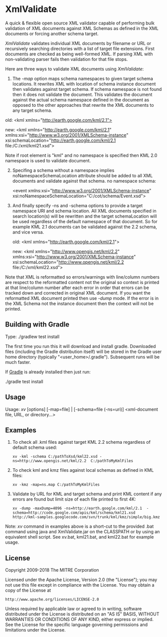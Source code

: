 XmlValidate
===========

A quick & flexible open source XML validator capable of performing bulk validation of XML documents against XML Schemas as defined in the XML documents or forcing another schema target.

*XmlValidate* validates individual XML documents by filename or URL
or recursively searching directories with a list of target file
extensions. First documents are checked as being well-formed XML.
If parsing XML with non-validating parser fails then validation for that
file stops.

Here are three ways to validate XML documents using *XmlValidate*:

1. The *-map* option maps schema namespaces to given target schema locations.
It rewrites XML with location of schema instance document then validates against
target schema. If schema namespace is not found then it does not validate
the document. This validates the document against the actual schema namespace
defined in the document as opposed to the other approaches that rewrite
the XML documents to any target schema.

  old: &lt;kml xmlns="http://earth.google.com/kml/2.1">

  new: &lt;kml xmlns="http://earth.google.com/kml/2.1"
		xmlns:xsi="http://www.w3.org/2001/XMLSchema-instance"
		xsi:schemaLocation="http://earth.google.com/kml/2.1 file:/C:/xml/kml21.xsd"&gt;
 
 Note if root element is "kml" and no namespace is specified then KML 2.0 namespace is used to validate document.
 
2. Specifing a schema without a namespace implies noNamespaceSchemaLocation attribute should be added to all XML documents and validate against that schema.
  no namespace schema:

     &lt;event xmlns:xsi="http://www.w3.org/2001/XMLSchema-instance"
      xsi:noNamespaceSchemaLocation="C:/cot/schema/Event.xsd"&gt;
 
3. And finally specify -ns and -schema options to provide a target namespace URI and schema location.  All XML documents specified in search location(s) will be rewritten and the target schemaLocation will be used regardless of the default namespace of that document.  So for example KML 2.1 documents can be validated against the 2.2 schema, and vice versa.

     old: &lt;kml xmlns="http://earth.google.com/kml/2.1"&gt;

     new: &lt;kml xmlns="http://www.opengis.net/kml/2.2"
		xmlns:xsi="http://www.w3.org/2001/XMLSchema-instance"
		xsi:schemaLocation="http://www.opengis.net/kml/2.2 file:/C:/xml/kml22.xsd"&gt;

Note that XML is reformatted so errors/warnings with line/column numbers are respect to
the reformatted content not the original so context is printed at that line/column number
after each error in order that errors can be tracked down and corrected in original
XML document. If you want the reformatted XML document printed then use *-dump* mode.
If the error is in the XML Schema not the instance document then the context will not be printed.

Building with Gradle
--------------------

Type: ./gradlew test install

The first time you run this it will download and install gradle. Downloaded files (including the Gradle
distribution itself) will be stored in the Gradle user home directory (typically "<user_home>/.gradle").
Subsequent runs will be much faster.

If [Gradle](http://www.gradle.org) is already installed then just run:

./gradle test install

Usage
-----

Usage: *xv* [options] [-map=file] | [-schema=file (-ns=uri)] &lt;xml-document file, URL, or directory...&gt;

Examples 
--------

1. To check all .kml files against target KML 2.2 schema regardless of default schema used:

     `xv -kml -schema C:/pathToXsd/kml22.xsd -ns=http://www.opengis.net/kml/2.2  C:/pathToMyKmlFiles`
 
2. To check kml and kmz files against local schemas as defined in KML files: 

     `xv -kmz -map=ns.map C:/pathToMyKmlFiles`

3. Validate by URL for KML and target schema and print KML content
   if any errors are found but limit size of each file printed to first 4K: 
   
     `xv -dump -maxDump=4096 -ns=http://earth.google.com/kml/2.1  -schema=http://code.google.com/apis/kml/schema/kml21.xsd  http://kml-samples.googlecode.com/svn/trunk/kml/kmz/simple/big.kmz`
 
Note: *xv* command in examples above is a short-cut to the provided .bat command using java and XmlValidate.jar on the CLASSPATH or by using an equivalent shell script.
See xv.bat, kml21.bat, and kml22.bat for example usage.

License
-------

Copyright 2009-2018 The MITRE Corporation

Licensed under the Apache License, Version 2.0 (the "License");
you may not use this file except in compliance with the License.
You may obtain a copy of the License at

    http://www.apache.org/licenses/LICENSE-2.0

Unless required by applicable law or agreed to in writing, software
distributed under the License is distributed on an "AS IS" BASIS,
WITHOUT WARRANTIES OR CONDITIONS OF ANY KIND, either express or implied.
See the License for the specific language governing permissions and
limitations under the License.
